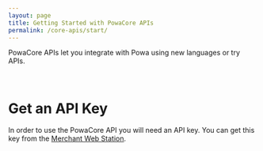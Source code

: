 ```yaml
---
layout: page
title: Getting Started with PowaCore APIs
permalink: /core-apis/start/
---
```


PowaCore APIs let you integrate with Powa using new languages or try APIs.

<br />

# Get an API Key

In order to use the PowaCore API you will need an API key. You can get this key from the [Merchant Web Station](http://mws.powatag.com).

